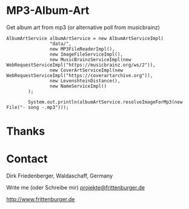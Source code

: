 # MP3-Album-Art
Get album art from mp3 (or alternative poll from musicbrainz)

```
AlbumArtService albumArtService = new AlbumArtServiceImpl(
				"data/",
				new MP3FileReaderImpl(),
				new ImageFileServiceImpl(),
				new MusicBrainzServiceImpl(new WebRequestServiceImpl("https://musicbrainz.org/ws/2")),
				new CoverArtServiceImpl(new WebRequestServiceImpl("https://coverartarchive.org")),
				new LevenshteinDistance(),
				new NameServiceImpl()	
		);
		
		System.out.println(albumArtService.resolveImageForMp3(new File("- song -.mp3")));
```

# Thanks

# Contact
Dirk Friedenberger, Waldaschaff, Germany

Write me (oder Schreibe mir)
projekte@frittenburger.de

http://www.frittenburger.de 

